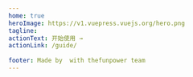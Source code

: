 ```yaml
---
home: true
heroImage: https://v1.vuepress.vuejs.org/hero.png
tagline: 
actionText: 开始使用 →
actionLink: /guide/
 
footer: Made by  with thefunpower team
---
```

